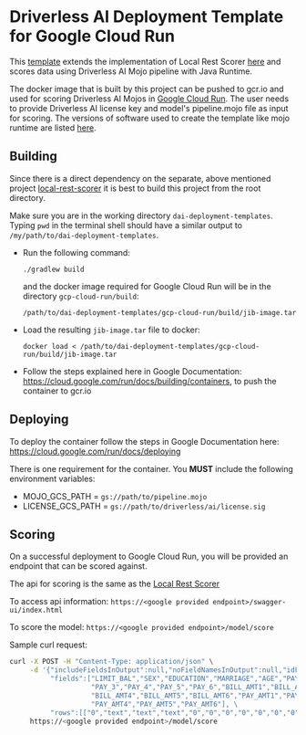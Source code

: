 # Driverless AI Deployment Template for Google Cloud Run

This [template](https://github.com/h2oai/dai-deployment-templates/tree/master/gcp-cloud-run) extends the implementation of Local Rest Scorer [here](https://github.com/h2oai/dai-deployment-templates/tree/master/local-rest-scorer) and scores data using Driverless AI Mojo pipeline with Java Runtime.

The docker image that is built by this project can be pushed to gcr.io and used for scoring
Driverless AI Mojos in [Google Cloud Run](https://cloud.google.com/run). The user needs to provide Driverless AI license key and  model's  pipeline.mojo file as input for scoring. The versions of software used to create the template like mojo runtime are listed [here](https://github.com/h2oai/dai-deployment-templates/blob/master/gradle.properties#L8).

## Building

Since there is a direct dependency on the separate, above mentioned project [local-rest-scorer](https://github.com/h2oai/dai-deployment-templates/tree/master/local-rest-scorer) 
it is best to build this project from the root directory.

Make sure you are in the working directory `dai-deployment-templates`. Typing `pwd` in the terminal
shell should have a similar output to `/my/path/to/dai-deployment-templates`.

* Run the following command:
  
  `./gradlew build`
  
  and the docker image required for Google Cloud Run will be in the directory `gcp-cloud-run/build`:
  
  ```
  /path/to/dai-deployment-templates/gcp-cloud-run/build/jib-image.tar
  ```

* Load the resulting `jib-image.tar` file to docker:

  ```
  docker load < /path/to/dai-deployment-templates/gcp-cloud-run/build/jib-image.tar
  ``` 

* Follow the steps explained here in Google Documentation: https://cloud.google.com/run/docs/building/containers, to 
push the container to gcr.io

## Deploying

To deploy the container follow the steps in Google Documentation here:
https://cloud.google.com/run/docs/deploying

There is one requirement for the container. You __MUST__ include the following environment variables:

* MOJO_GCS_PATH = `gs://path/to/pipeline.mojo`
* LICENSE_GCS_PATH = `gs://path/to/driverless/ai/license.sig`

## Scoring

On a successful deployment to Google Cloud Run, you will be provided an endpoint that can be scored against.

The api for scoring is the same as the [Local Rest Scorer](https://github.com/h2oai/dai-deployment-templates/tree/master/local-rest-scorer)

To access api information: `https://<google provided endpoint>/swagger-ui/index.html`

To score the model: `https://<google provided endpoint>/model/score`

Sample curl request:

```bash
curl -X POST -H "Content-Type: application/json" \
     -d '{"includeFieldsInOutput":null,"noFieldNamesInOutput":null,"idField":null, \ 
          "fields":["LIMIT_BAL","SEX","EDUCATION","MARRIAGE","AGE","PAY_1","PAY_2", \
                    "PAY_3","PAY_4","PAY_5","PAY_6","BILL_AMT1","BILL_AMT2","BILL_AMT3", \
                    "BILL_AMT4","BILL_AMT5","BILL_AMT6","PAY_AMT1","PAY_AMT2","PAY_AMT3", \
                    "PAY_AMT4","PAY_AMT5","PAY_AMT6"], \
          "rows":[["0","text","text","text","0","0","0","0","0","0","0","0","0","0","0","0","0","0","0","0","0","0","0"]]}' \
     https://<google provided endpoint>/model/score
```
